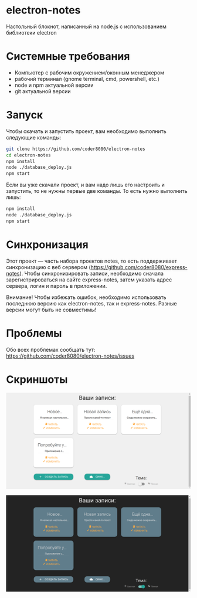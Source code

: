 # electron-notes
Настольный блокнот, написанный на node.js с использованием библиотеки electron

# Системные требования
- Компьютер с рабочим окружением/оконным менеджером
- рабочий терминал (gnome terminal, cmd, powershell, etc.)
- node и npm актуальной версии
- git актуальной версии

# Запуск
Чтобы скачать и запустить проект, вам необходимо выполнить следующие команды:
```bash
git clone https://github.com/coder8080/electron-notes
cd electron-notes
npm install
node ./database_deploy.js
npm start
```

Если вы уже скачали проект, и вам надо лишь его настроить и запустить, то не нужны первые две команды.
То есть нужно выполнить лишь:
```bash
npm install
node ./database_deploy.js
npm start
```

# Синхронизация
Этот проект — часть набора проектов notes, то есть поддерживает синхронизацию с веб сервером (https://github.com/coder8080/express-notes).
Чтобы синхронизировать записи, необходимо сначала зарегистрироваться на сайте express-notes, затем указать адрес сервера, логин и пароль в приложении.

Внимание! Чтобы избежать ошибок, необходимо использовать последнюю версию как electron-notes, так и express-notes.
Разные версии могут быть не совместимы!

# Проблемы
Обо всех проблемах сообщать тут: https://github.com/coder8080/electron-notes/issues

# Скриншоты
![Светлая тема](https://raw.githubusercontent.com/coder8080/electron-notes/master/screenshots/light_theme.png)

![Тёмная тема](https://raw.githubusercontent.com/coder8080/electron-notes/master/screenshots/dark_theme.png)
